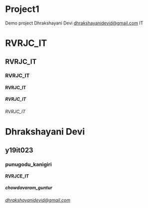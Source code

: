 # Project1
Demo project
Dhrakshayani Devi
dhrakshayanidevid@gmail.com
IT


# RVRJC_IT
## RVRJC_IT
### RVRJC_IT
#### RVRJC_IT
##### RVRJC_IT
###### RVRJC_IT
# Dhrakshayani Devi
## y19it023
### punugodu_kanigiri
#### RVRJCE_IT
##### chowdavaram_guntur
###### dhrakshayanidevid@gmail.com
